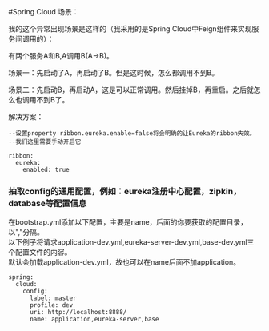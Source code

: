 #Spring Cloud 
场景：

我的这个异常出现场景是这样的（我采用的是Spring Cloud中Feign组件来实现服务间调用的）：

有两个服务A和B,A调用B(A->B)。

场景一：先启动了A，再启动了B。但是这时候，怎么都调用不到B。

场景二：先启动B，再启动A，这是可以正常调用。然后挂掉B，再重启。之后就怎么也调用不到B了。

解决方案：

~~~
--设置property ribbon.eureka.enable=false将会明确的让Eureka的ribbon失效。
--我们这里需要手动开启它

ribbon:
  eureka:
    enabled: true
~~~

### 抽取config的通用配置，例如：eureka注册中心配置，zipkin，database等配置信息
在bootstrap.yml添加以下配置，主要是name，后面的你要获取的配置目录，以","分隔。<br>
以下例子将请求application-dev.yml,eureka-server-dev.yml,base-dev.yml三个配置文件的内容。<br>
默认会加载application-dev.yml，故也可以在name后面不加application。
~~~
spring:
  cloud:
    config:
      label: master
      profile: dev
      uri: http://localhost:8888/
      name: application,eureka-server,base
~~~
